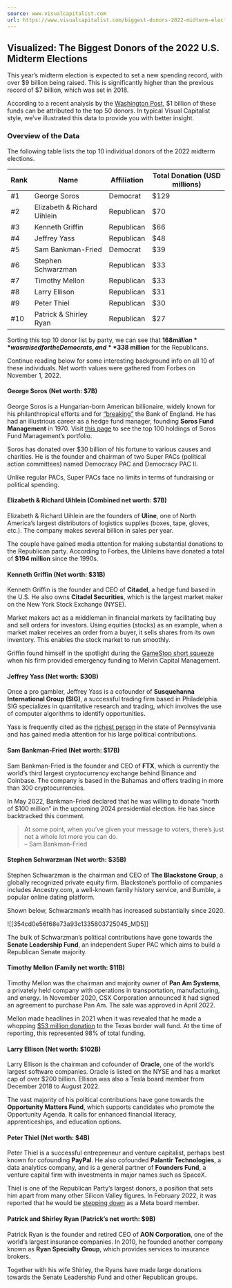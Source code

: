 ```yaml
---
source: www.visualcapitalist.com
url: https://www.visualcapitalist.com/biggest-donors-2022-midterm-elections/
---
```


## Visualized: The Biggest Donors of the 2022 U.S. Midterm Elections

This year’s midterm election is expected to set a new spending record, with over $9 billion being raised. This is significantly higher than the previous record of $7 billion, which was set in 2018.

According to a recent analysis by the [Washington Post](https://www.washingtonpost.com/politics/interactive/2022/top-election-donors-2022/), $1 billion of these funds can be attributed to the top 50 donors. In typical Visual Capitalist style, we’ve illustrated this data to provide you with better insight.

### Overview of the Data

The following table lists the top 10 individual donors of the 2022 midterm elections.

| Rank | Name | Affiliation | Total Donation (USD millions) |
| --- | --- | --- | --- |
| #1 | George Soros | Democrat | $129 |
| #2 | Elizabeth & Richard Uihlein | Republican | $70 |
| #3 | Kenneth Griffin | Republican | $66 |
| #4 | Jeffrey Yass | Republican | $48 |
| #5 | Sam Bankman-Fried | Democrat | $39 |
| #6 | Stephen Schwarzman | Republican | $33 |
| #7 | Timothy Mellon | Republican | $33 |
| #8 | Larry Ellison | Republican | $31 |
| #9 | Peter Thiel | Republican | $30 |
| #10 | Patrick & Shirley Ryan | Republican | $27 |

Sorting this top 10 donor list by party, we can see that **$168 million** was raised for the Democrats, and **$338 million** for the Republicans.

Continue reading below for some interesting background info on all 10 of these individuals. Net worth values were gathered from Forbes on November 1, 2022.

#### George Soros (Net worth: $7B)

George Soros is a Hungarian-born American billionaire, widely known for his philanthropical efforts and for [“breaking”](https://www.investopedia.com/ask/answers/08/george-soros-bank-of-england.asp) the Bank of England. He has had an illustrious career as a hedge fund manager, founding **Soros Fund Management** in 1970. Visit [this page](https://fintel.io/i/soros-fund-management-llc) to see the top 100 holdings of Soros Fund Management’s portfolio.

Soros has donated over $30 billion of his fortune to various causes and charities. He is the founder and chairman of two Super PACs (political action committees) named Democracy PAC and Democracy PAC II.

Unlike regular PACs, Super PACs face no limits in terms of fundraising or political spending.

#### Elizabeth & Richard Uihlein (Combined net worth: $7B)

Elizabeth & Richard Uihlein are the founders of **Uline**, one of North America’s largest distributors of logistics supplies (boxes, tape, gloves, etc.). The company makes several billion in sales per year.

The couple have gained media attention for making substantial donations to the Republican party. According to Forbes, the Uihleins have donated a total of **$194 million** since the 1990s.

#### Kenneth Griffin (Net worth: $31B)

Kenneth Griffin is the founder and CEO of **Citadel**, a hedge fund based in the U.S. He also owns **Citadel Securities**, which is the largest market maker on the New York Stock Exchange (NYSE).

Market makers act as a middleman in financial markets by facilitating buy and sell orders for investors. Using equities (stocks) as an example, when a market maker receives an order from a buyer, it sells shares from its own inventory. This enables the stock market to run smoothly.

Griffin found himself in the spotlight during the [GameStop short squeeze](https://www.visualcapitalist.com/the-crazy-world-of-stonks-explained/) when his firm provided emergency funding to Melvin Capital Management.

#### Jeffrey Yass (Net worth: $30B)

Once a pro gambler, Jeffrey Yass is a cofounder of **Susquehanna International Group (SIG)**, a successful trading firm based in Philadelphia. SIG specializes in quantitative research and trading, which involves the use of computer algorithms to identify opportunities.

Yass is frequently cited as the [richest person](https://www.visualcapitalist.com/mapped-the-wealthiest-billionaire-in-each-u-s-state-in-2022/) in the state of Pennsylvania and has gained media attention for his large political contributions.

#### Sam Bankman-Fried (Net worth: $17B)

Sam Bankman-Fried is the founder and CEO of **FTX**, which is currently the world’s third largest cryptocurrency exchange behind Binance and Coinbase. The company is based in the Bahamas and offers trading in more than 300 cryptocurrencies.

In May 2022, Bankman-Fried declared that he was willing to donate “north of $100 million” in the upcoming 2024 presidential election. He has since backtracked this comment.

> At some point, when you’ve given your message to voters, there’s just not a whole lot more you can do.  
> – Sam Bankman-Fried

#### Stephen Schwarzman (Net worth: $35B)

Stephen Schwarzman is the chairman and CEO of **The Blackstone Group**, a globally recognized private equity firm. Blackstone’s portfolio of companies includes Ancestry.com, a well-known family history service, and Bumble, a popular online dating platform.

Shown below, Schwarzman’s wealth has increased substantially since 2020.

![[354cd0e56f68e73a93c1335803725045_MD5]]

The bulk of Schwarzman’s political contributions have gone towards the **Senate Leadership Fund**, an independent Super PAC which aims to build a Republican Senate majority.

#### Timothy Mellon (Family net worth: $11B)

Timothy Mellon was the chairman and majority owner of **Pan Am Systems**, a privately held company with operations in transportation, manufacturing, and energy. In November 2020, CSX Corporation announced it had signed an agreement to purchase Pan Am. The sale was approved in April 2022.

Mellon made headlines in 2021 when it was revealed that he made a whopping [$53 million donation](https://www.texastribune.org/2021/10/06/timothy-mellon-texas-border-wall/) to the Texas border wall fund. At the time of reporting, this represented 98% of total funding.

#### Larry Ellison (Net worth: $102B)

Larry Ellison is the chairman and cofounder of **Oracle**, one of the world’s largest software companies. Oracle is listed on the NYSE and has a market cap of over $200 billion. Ellison was also a Tesla board member from December 2018 to August 2022.

The vast majority of his political contributions have gone towards the **Opportunity Matters Fund**, which supports candidates who promote the Opportunity Agenda. It calls for enhanced financial literacy, apprenticeships, and education options.

#### Peter Thiel (Net worth: $4B)

Peter Thiel is a successful entrepreneur and venture capitalist, perhaps best known for cofounding **PayPal**. He also cofounded **Palantir Technologies**, a data analytics company, and is a general partner of **Founders Fund**, a venture capital firm with investments in major names such as SpaceX.

Thiel is one of the Republican Party’s largest donors, a position that sets him apart from many other Silicon Valley figures. In February 2022, it was reported that he would be [stepping down](https://www.nytimes.com/2022/02/07/technology/peter-thiel-facebook.html) as a Meta board member.

#### Patrick and Shirley Ryan (Patrick’s net worth: $9B)

Patrick Ryan is the founder and retired CEO of **AON Corporation**, one of the world’s largest insurance companies. In 2010, he founded another company known as **Ryan Specialty Group**, which provides services to insurance brokers.

Together with his wife Shirley, the Ryans have made large donations towards the Senate Leadership Fund and other Republican groups.
